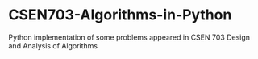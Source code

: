 # CSEN703-Algorithms-in-Python
Python implementation of some problems appeared in CSEN 703 Design and Analysis of Algorithms
